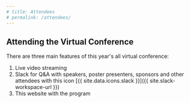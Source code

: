 ```yaml
---
# title: Attendees
# permalink: /attendees/
---
```

## Attending the Virtual Conference

There are three main features of this year's all virtual conference:

1. Live video streaming
2. Slack for Q&A with speakers, poster presenters, sponsors and other attendees with this icon [{{ site.data.icons.slack }}]({{ site.slack-workspace-url }})
3. This website with the program
